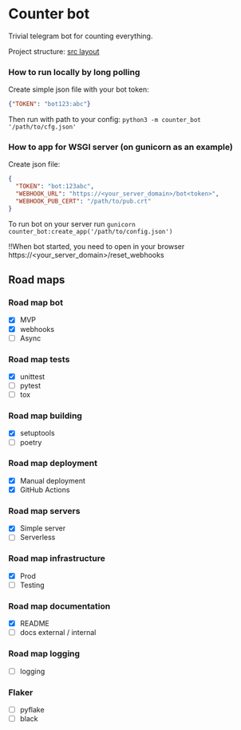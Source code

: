 # Counter bot
Trivial telegram bot for counting everything.

Project structure: [src layout](https://packaging.python.org/en/latest/discussions/src-layout-vs-flat-layout/)

### How to run locally by long polling
Create simple json file with your bot token:
```json
{"TOKEN": "bot123:abc"}
```
Then run with path to your config: `python3 -m counter_bot '/path/to/cfg.json'`

### How to app for WSGI server (on gunicorn as an example)
Create json file:
```json
{
  "TOKEN": "bot:123abc",
  "WEBHOOK_URL": "https://<your_server_domain>/bot<token>",
  "WEBHOOK_PUB_CERT": "/path/to/pub.crt"
}
```

To run bot on your server run `gunicorn counter_bot:create_app('/path/to/config.json')`

!!When bot started, you need to open in your browser https://<your_server_domain>/reset\_webhooks

## Road maps

### Road map bot
- [x] MVP
- [x] webhooks
- [ ] Async

### Road map tests
- [x] unittest
- [ ] pytest
- [ ] tox

### Road map building
- [x] setuptools
- [ ] poetry

### Road map deployment
- [x] Manual deployment
- [x] GitHub Actions

### Road map servers
- [x] Simple server
- [ ] Serverless

### Road map infrastructure
- [x] Prod
- [ ] Testing

### Road map documentation
- [x] README
- [ ] docs external / internal

### Road map logging
- [ ] logging

### Flaker
- [ ] pyflake
- [ ] black
